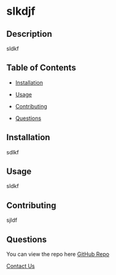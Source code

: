 


# slkdjf

## Description
  sldkf


## Table of Contents
* [Installation](#installation)
* [Usage](#usage)


* [Contributing](#contributing)
      

* [Questions](#questions)
  

## Installation
sdlkf


## Usage
sldkf





## Contributing
  
sjldf
      



 

## Questions
You can view the repo here [GitHub Repo](https://github.com/kslfj)

[Contact Us](mailto:sldkjf)
  